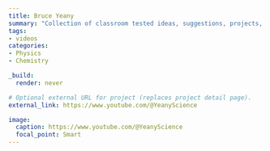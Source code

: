 ```yaml
---
title: Bruce Yeany
summary: "Collection of classroom tested ideas, suggestions, projects, and experiments."
tags:
- videos
categories: 
- Physics
- Chemistry

_build:
  render: never

# Optional external URL for project (replaces project detail page).
external_link: https://www.youtube.com/@YeanyScience

image:
  caption: https://www.youtube.com/@YeanyScience
  focal_point: Smart
---
```

